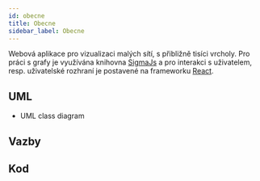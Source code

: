 ```yaml
---
id: obecne
title: Obecne
sidebar_label: Obecne
---
```


Webová aplikace pro vizualizaci malých sítí, s přibližně tisíci vrcholy. Pro práci s grafy je využívána knihovna [SigmaJs]() a pro interakci s uživatelem, resp. uživatelské rozhraní je postavené na frameworku [React]().

## UML

- UML class diagram

## Vazby

## Kod